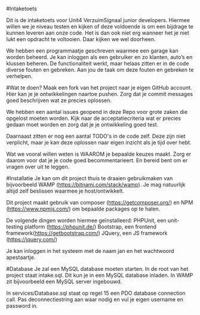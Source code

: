 #Intaketoets

Dit is de intaketoets voor Unit4 VerzuimSignaal junior developers. Hiermee willen we je niveau testen en kijken of deze voldoende is om een bijdrage te kunnen leveren aan onze code. Het is dan ook niet erg wanneer het je niet lukt een opdracht te voltooien. Daar kijken we wel doorheen.

We hebben een programmaatje geschreven waarmee een garage kan worden beheerd. Je kan inloggen als een gebruiker en zo klanten, auto’s en klussen beheren. De functionaliteit werkt, maar helaas zitten er in de code diverse fouten en gebreken. Aan jou de taak om deze fouten en gebreken te verhelpen.

#Wat te doen?
Maak een fork van het project naar je eigen GitHub account. Hier kan je je ontwikkelingen naartoe pushen. Zorg dat je commit messages goed beschrijven wat ze precies oplossen.

We hebben een aantal issues geopend in deze Repo voor grote zaken die opgelost moeten worden. Kijk naar de acceptatiecriteria wat er precies gedaan moet worden en zorg dat je je ontwikkeling goed test.

Daarnaast zitten er nog een aantal TODO's in de code zelf. Deze zijn niet verplicht, maar je kan deze oplossen naar eigen inzicht als je tijd over hebt.

Wat we vooral willen weten is WAAROM je bepaalde keuzes maakt. Zorg er daarom voor dat je je code goed becommentarieert. En bereid bent om er vragen over uit te leggen.

#Installatie
Je kan om dit project thuis te draaien gebruikmaken van bijvoorbeeld WAMP (https://bitnami.com/stack/wamp). Je mag natuurlijk altijd zelf beslissen waarmee je host/ontwikkelt.

Dit project maakt gebruik van composer (https://getcomposer.org/) en NPM (https://www.npmjs.com/) om bepaalde packages op te halen.

De volgende dingen worden hiermee geïnstalleerd: PHPUnit, een unit-testing platform (https://phpunit.de/) Bootstrap, een frontend framework(https://getbootstrap.com/) JQuery, een JS framework (https://jquery.com/)

Je kan inloggen in het systeem met de naam jan en het wachtwoord apestaartje.

#Database
Je zal een MySQL database moeten starten. In de root van het project staat intake.sql. Dit kun je in een MySQL database inladen. In WAMP zit bijvoorbeeld een MySQL server ingebouwd.

In services/Database.sql staat op regel 15 een PDO database connection call. Pas deconnectiestring aan waar nodig en vul je eigen username en password in.

